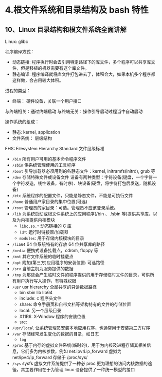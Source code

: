 # 4.根文件系统和目录结构及 bash 特性

## 10、Linux 目录结构和根文件系统全面讲解

Linux: glibc

程序编译方式：

-   动态链接: 程序执行时会去引用特定路径下的库文件，多个程序可以共享库文件，但是移植的机器需要有这个库文件。
-   静态编译: 程序编译就将库文件打包进去了，体积会大，如果本机多个程序都这样做，会占用较大体积。

进程的类型：

-   终端： 硬件设备，关联一个用户接口

与终端相关：通过终端启动
与终端无关：操作引导启动过程当中自动启动

操作系统的组成：

-   静态: kernel, application
-   文件系统： 层级结构

FHS: Filesystem Hierarchy Standard 文件层级标准

-   `/bin` 所有用户可用的基本命令程序文件
-   `/sbin` 供系统管理使用的工具程序
-   `/boot` 引导加载器必须用到的各静态文件：kernel, initramfs(initrd), grub 等
-   `/dev` 存储特殊文件或设备文件
    设备有两种类型：字符设备(键盘，一个字符一个字符发送，线性设备，有时序)、块设备(硬盘，将字符打包后发送，随机设备)
-   `/etc` 系统程序的配置文件，只能是静态文件，不能是可执行文件
-   `/home` 普通用户家目录的集中位置(可选)
-   `/root` 管理员的家目录：可选。管理员不应该登录系统。
-   `/lib` 为系统启动或根文件系统上的应用程序(/bin 、 /sbin 等)提供共享库，以及为内核提供内核模块
    -   `libc.so.*` 动态链接的 C 库
    -   `ld*`: 运行时链接器/加载器
    -   `modules`: 用于存储内核模块的目录
-   `/lib64` 64 位系统特有的存放 64 位共享库的路径
-   `/media` 便携式设备挂载点，cdrom, floppy 等
-   `/mnt` 其它文件系统的临时挂载点
-   `/opt` 附加(第三方)应用程序的安装位置: 可选路径
-   `/srv` 当前主机为服务提供的数据
-   `/tmp` 为那些会产生临时文件的程序提供的用于存储临时文件的目录，可供所有用户执行写入操作，有特殊权限
-   `/usr` usr hierarchy 全局共享的只读数据路径
    -   bin sbin lib lib64
    -   include: c 程序头文件
    -   share: 命令手册页和自带文档等架构特有的文件的存储位置
    -   local: 另一个层级目录
    -   X11R6: X-Window 程序的安装位置
    -   src:
-   `/usr/local` 让系统管理员安装本地应用程序，也通常用于安装第三方程序
-   `/var` 存储经常发生变化的数据的目录，如日志
    -   `log`
-   `/proc` 基于内存的虚拟文件系统(临时的)，用于为内核及进程存储其相关信息，它们多为内核参数，例如 net.ipv4.ip_forward 虚拟为 net/ipv4/ip_forward 存储于 /proc/sys/
-   `/sys` sysfs 虚拟文件系统提供了一种必 proc 更为理想的访问内核数据的途径，其主要作用在于为管理 linux 设备提供了一种统一模型的接口
